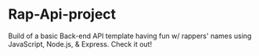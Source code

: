 # Rap-Api-project

Build of a basic Back-end API template having fun w/ rappers' names using JavaScript, Node.js, & Express. Check it out!
